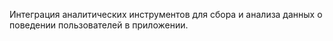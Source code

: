 Интеграция аналитических инструментов для сбора и анализа данных о поведении пользователей в приложении.